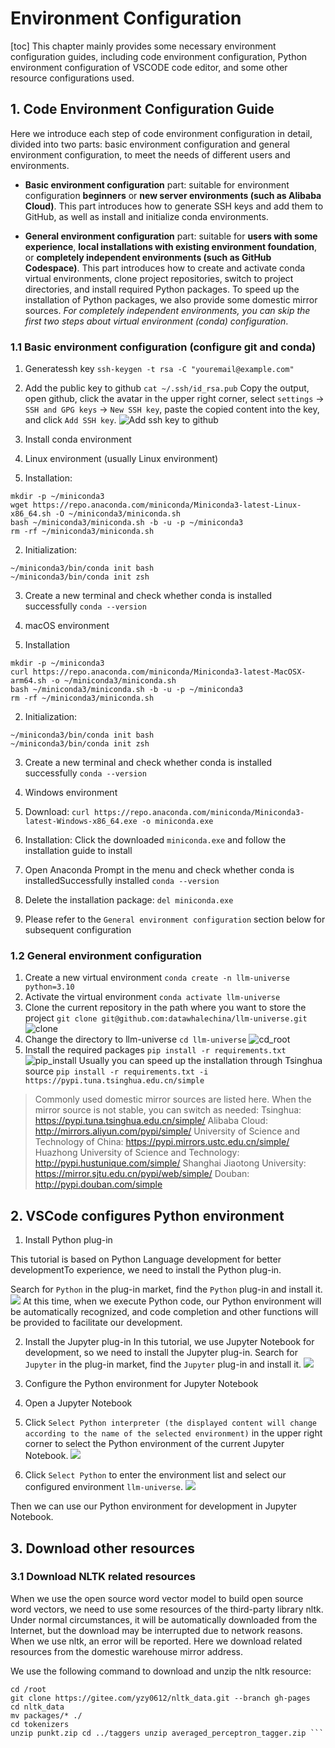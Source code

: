 # Environment Configuration

[toc]
This chapter mainly provides some necessary environment configuration guides, including code environment configuration, Python environment configuration of VSCODE code editor, and some other resource configurations used.

## 1. Code Environment Configuration Guide

Here we introduce each step of code environment configuration in detail, divided into two parts: basic environment configuration and general environment configuration, to meet the needs of different users and environments.

- **Basic environment configuration** part: suitable for environment configuration **beginners** or **new server environments (such as Alibaba Cloud)**. This part introduces how to generate SSH keys and add them to GitHub, as well as install and initialize conda environments.

- **General environment configuration** part: suitable for **users with some experience**, **local installations with existing environment foundation**, or **completely independent environments (such as GitHub Codespace)**. This part introduces how to create and activate conda virtual environments, clone project repositories, switch to project directories, and install required Python packages. To speed up the installation of Python packages, we also provide some domestic mirror sources. *For completely independent environments, you can skip the first two steps about virtual environment (conda) configuration*.

### 1.1 Basic environment configuration (configure git and conda)

1. Generatessh key
`ssh-keygen -t rsa -C "youremail@example.com"`
2. Add the public key to github
`cat ~/.ssh/id_rsa.pub`
Copy the output, open github, click the avatar in the upper right corner, select `settings` -> `SSH and GPG keys` -> `New SSH key`, paste the copied content into the key, and click `Add SSH key`.
![Add ssh key to github](../../figures/C1-1-github_ssh.png)

3. Install conda environment

1. Linux environment (usually Linux environment)

1. Installation:

```shell
mkdir -p ~/miniconda3
wget https://repo.anaconda.com/miniconda/Miniconda3-latest-Linux-x86_64.sh -O ~/miniconda3/miniconda.sh
bash ~/miniconda3/miniconda.sh -b -u -p ~/miniconda3
rm -rf ~/miniconda3/miniconda.sh
```

2. Initialization:

```shell
~/miniconda3/bin/conda init bash
~/miniconda3/bin/conda init zsh
```

3. Create a new terminal and check whether conda is installed successfully `conda --version`

2. macOS environment

1. Installation

```shell
mkdir -p ~/miniconda3
curl https://repo.anaconda.com/miniconda/Miniconda3-latest-MacOSX-arm64.sh -o ~/miniconda3/miniconda.sh
bash ~/miniconda3/miniconda.sh -b -u -p ~/miniconda3
rm -rf ~/miniconda3/miniconda.sh
```

2. Initialization:

```shell
~/miniconda3/bin/conda init bash
~/miniconda3/bin/conda init zsh
```

3. Create a new terminal and check whether conda is installed successfully `conda --version`

3. Windows environment
1. Download: `curl https://repo.anaconda.com/miniconda/Miniconda3-latest-Windows-x86_64.exe -o miniconda.exe`
2. Installation: Click the downloaded `miniconda.exe` and follow the installation guide to install
3. Open Anaconda Prompt in the menu and check whether conda is installedSuccessfully installed `conda --version`
4. Delete the installation package: `del miniconda.exe`
4. Please refer to the `General environment configuration` section below for subsequent configuration

### 1.2 General environment configuration

1. Create a new virtual environment
`conda create -n llm-universe python=3.10`
2. Activate the virtual environment
`conda activate llm-universe`
3. Clone the current repository in the path where you want to store the project
`git clone git@github.com:datawhalechina/llm-universe.git`
![clone](../../figures/C1-7-clone.png)
4. Change the directory to llm-universe
`cd llm-universe`
![cd_root](../../figures/C1-7-cd_root.png)
5. Install the required packages
`pip install -r requirements.txt`
![pip_install](../../figures/C1-7-pip_install.png)
Usually you can speed up the installation through Tsinghua source
`pip install -r requirements.txt -i https://pypi.tuna.tsinghua.edu.cn/simple`

> Commonly used domestic mirror sources are listed here. When the mirror source is not stable, you can switch as needed:
> Tsinghua: https://pypi.tuna.tsinghua.edu.cn/simple/
> Alibaba Cloud: http://mirrors.aliyun.com/pypi/simple/
> University of Science and Technology of China: https://pypi.mirrors.ustc.edu.cn/simple/
> Huazhong University of Science and Technology: http://pypi.hustunique.com/simple/
> Shanghai Jiaotong University: https://mirror.sjtu.edu.cn/pypi/web/simple/
> Douban: http://pypi.douban.com/simple

## 2. VSCode configures Python environment

1. Install Python plug-in

This tutorial is based on Python Language development for better developmentTo experience, we need to install the Python plug-in.

Search for `Python` in the plug-in market, find the `Python` plug-in and install it.
![](../../figures/C1-7-python_plugin.png)
At this time, when we execute Python code, our Python environment will be automatically recognized, and code completion and other functions will be provided to facilitate our development.

2. Install the Jupyter plug-in
In this tutorial, we use Jupyter Notebook for development, so we need to install the Jupyter plug-in.
Search for `Jupyter` in the plug-in market, find the `Jupyter` plug-in and install it.
![](../../figures/C1-7-jupyter_plugin.png)

3. Configure the Python environment for Jupyter Notebook

1. Open a Jupyter Notebook
2. Click `Select Python interpreter (the displayed content will change according to the name of the selected environment)` in the upper right corner to select the Python environment of the current Jupyter Notebook.
![](../../figures/C1-7-jupyter_python.png)
3. Click `Select Python` to enter the environment list and select our configured environment `llm-universe`.
![](../../figures/C1-7-jupyter_env_list.png)

Then we can use our Python environment for development in Jupyter Notebook.

## 3. Download other resources

### 3.1 Download NLTK related resources

When we use the open source word vector model to build open source word vectors, we need to use some resources of the third-party library nltk. Under normal circumstances, it will be automatically downloaded from the Internet, but the download may be interrupted due to network reasons. When we use nltk, an error will be reported. Here we download related resources from the domestic warehouse mirror address.

We use the following command to download and unzip the nltk resource:

```shell
cd /root
git clone https://gitee.com/yzy0612/nltk_data.git --branch gh-pages
cd nltk_data
mv packages/* ./
cd tokenizers
unzip punkt.zip cd ../taggers unzip averaged_perceptron_tagger.zip ```